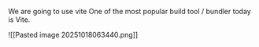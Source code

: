 We are going to use vite
One of the most popular build tool / bundler today is Vite.

![[Pasted image 20251018063440.png]]


